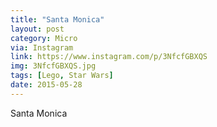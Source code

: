 ```yaml
---
title: "Santa Monica"
layout: post
category: Micro
via: Instagram
link: https://www.instagram.com/p/3NfcfGBXQS
img: 3NfcfGBXQS.jpg
tags: [Lego, Star Wars]
date: 2015-05-28
---
```

Santa Monica
